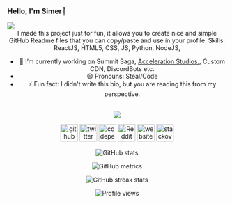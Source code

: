 ### Hello, I'm Simer👋

<img src="https://pbs.twimg.com/profile_banners/1506249926699020290/1649737516/1500x500" border-radius="50%">
<div align="center" style="background-image: url('https://i.pinimg.com/736x/2d/6e/8c/2d6e8cb9ff903c9516c2125277fff3b1.jpg');">
I made this project just for fun, it allows you to create nice and simple GitHub Readme files that you can copy/paste and use in your profile.
Skills: ReactJS, HTML5, CSS, JS, Python, NodeJS, 

- 🔭 I’m currently working on Summit Saga, [Acceleration Studios.](https://github.com/AcceleratedDevs), Custom CDN, DiscordBots etc.
- 😄 Pronouns: Steal/Code 
- ⚡ Fun fact: I didn't write this bio, but you are reading this from my perspective. 

 <br><img src="https://discord.c99.nl/widget/theme-2/960090126065750086.png"/><br>
  
[<img src='https://cdn.jsdelivr.net/npm/simple-icons@3.0.1/icons/github.svg' alt='github' height='40'>](https://github.com/SimerLol)  [<img src='https://cdn.jsdelivr.net/npm/simple-icons@3.0.1/icons/twitter.svg' alt='twitter' height='40'>](https://twitter.com/SimerLol)  [<img src='https://cdn.jsdelivr.net/npm/simple-icons@3.0.1/icons/codepen.svg' alt='codepen' height='40'>](https://codepen.io/JustSimer)  [<img src='https://cdn.jsdelivr.net/npm/simple-icons@3.0.1/icons/reddit.svg' alt='Reddit' height='40'>](https://www.reddit.com/user/JustSimer)  [<img src='https://cdn.jsdelivr.net/npm/simple-icons@3.0.1/icons/icloud.svg' alt='website' height='40'>](Simer00.repl.co)  [<img src='https://cdn.jsdelivr.net/npm/simple-icons@3.0.1/icons/stackoverflow.svg' alt='stackoverflow' height='40'>](httos://stackoverflow.com/JustSimer)  

![GitHub stats](https://github-readme-stats.vercel.app/api?username=SimerLol&theme=algolia&show_icons=true)  

![GitHub metrics](https://metrics.lecoq.io/SimerLol)  

![GitHub streak stats](https://github-readme-streak-stats.herokuapp.com/?user=SimerLol&theme=algolia)  

![Profile views](https://gpvc.arturio.dev/SimerLol)  
  
 </div>

